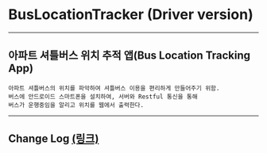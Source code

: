 # BusLocationTracker (Driver version)
*****
## 아파트 셔틀버스 위치 추적 앱(Bus Location Tracking App)
    아파트 셔틀버스의 위치를 파악하여 셔틀버스 이용을 편리하게 만들어주기 위함.
    버스에 안드로이드 스마트폰을 설치하여, 서버와 Restful 통신을 통해  
    버스가 운행중임을 알리고 위치를 웹에서 출력한다.

*****

## Change Log [(링크)]( https://github.com/juhwanHeo/BusLocationTrackerDriver.ver/blob/main/changeLog/ )

